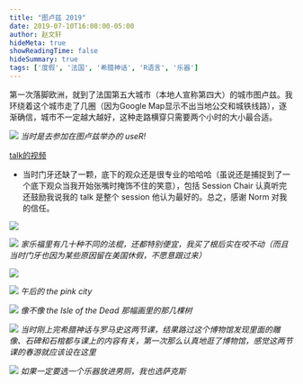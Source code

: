 ```yaml
---
title: "图卢兹 2019"
date: 2019-07-10T16:08:00-05:00
author: 赵文轩
hideMeta: true
showReadingTime: false
hideSummary: true
tags: ['度假', '法国', '希腊神话', 'R语言', '乐器']
---
```

第一次落脚欧洲，就到了法国第五大城市（本地人宣称第四大）的城市图卢兹。我环绕着这个城市走了几圈（因为Google Map显示不出当地公交和城铁线路），逐渐确信，城市不一定越大越好，这种走路横穿只需要两个小时的大小最合适。

![](id.jpg)
_当时是去参加在图卢兹举办的 useR!_

[talk的视频](https://www.youtube.com/watch?v=r6nd9cfm2jA&list=PL0pTTgKNw7_ZIf8txy9NIQsugA7u97iW6&ab_channel=RConsortium)
- 当时门牙还缺了一颗，底下的观众还是很专业的哈哈哈（虽说还是捕捉到了一个底下观众当我开始张嘴时掩饰不住的笑意），包括 Session Chair 认真听完还鼓励我说我的 talk 是整个 session 他认为最好的。总之，感谢 Norm 对我的信任。

![](steak.jpg)

![](stick.jpg)
_家乐福里有几十种不同的法棍，还都特别便宜，我买了根后实在咬不动（而且当时门牙也因为某些原因留在美国休假，不愿意跟过来）_

![](bridge.jpg)

![](alley.jpg)
_午后的 the pink city_

![](cupressus.jpg)
_像不像 the Isle of the Dead 那幅画里的那几棵树_

![](venus.jpg)
_当时刚上完希腊神话与罗马史这两节课，结果路过这个博物馆发现里面的雕像、石碑和石棺都与课上的内容有关，第一次那么认真地逛了博物馆，感觉这两节课的春游就应该设在这里_

![](saxy.jpg)
_如果一定要选一个乐器放进男厕，我也选萨克斯_